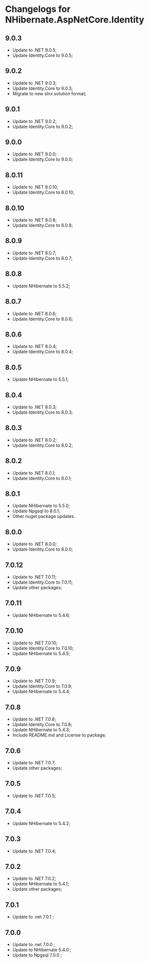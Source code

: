 # Changelogs for NHibernate.AspNetCore.Identity

## 9.0.3

- Update to .NET 9.0.5;
- Update Identity.Core to 9.0.5;

## 9.0.2

- Update to .NET 9.0.3;
- Update Identity.Core to 9.0.3;
- Migrate to new slnx solution format;

## 9.0.1

- Update to .NET 9.0.2;
- Update Identity.Core to 9.0.2;

## 9.0.0

- Update to .NET 9.0.0;
- Update Identity.Core to 9.0.0;

## 8.0.11

- Update to .NET 8.0.10;
- Update Identity.Core to 8.0.10;

## 8.0.10

- Update to .NET 8.0.8;
- Update Identity.Core to 8.0.8;

## 8.0.9

- Update to .NET 8.0.7;
- Update Identity.Core to 8.0.7;

## 8.0.8

- Update NHibernate to 5.5.2;

## 8.0.7

- Update to .NET 8.0.6;
- Update Identity.Core to 8.0.6;

## 8.0.6

- Update to .NET 8.0.4;
- Update Identity.Core to 8.0.4;

## 8.0.5

- Update NHibernate to 5.5.1;

## 8.0.4

- Update to .NET 8.0.3;
- Update Identity.Core to 8.0.3;

## 8.0.3

- Update to .NET 8.0.2;
- Update Identity.Core to 8.0.2;

## 8.0.2
- Update to .NET 8.0.1;
- Update Identity.Core to 8.0.1;

## 8.0.1

- Update NHibernate to 5.5.0;
- Update Npgsql to 8.0.1;
- Other nuget package updates.

## 8.0.0

- Update to .NET 8.0.0;
- Update Identity.Core to 8.0.0;

## 7.0.12

- Update to .NET 7.0.11;
- Update Identity.Core to 7.0.11;
- Update other packages;

## 7.0.11

- Update NHibernate to 5.4.6;

## 7.0.10

- Update to .NET 7.0.10;
- Update Identity.Core to 7.0.10;
- Update NHibernate to 5.4.5;

## 7.0.9

- Update to .NET 7.0.9;
- Update Identity.Core to 7.0.9;
- Update NHibernate to 5.4.4;

## 7.0.8

- Update to .NET 7.0.8;
- Update Identity.Core to 7.0.8;
- Update NHibernate to 5.4.3;
- Include README.md and License to package;

## 7.0.6

- Update to .NET 7.0.7;
- Update other packages;

## 7.0.5

- Update to .NET 7.0.5;

## 7.0.4

- Update NHibernate to 5.4.2;

## 7.0.3

- Update to .NET 7.0.4;

## 7.0.2

- Update to .NET 7.0.2;
- Update NHibernate to 5.4.1;
- Update other packages;

## 7.0.1

- Update to .net 7.0.1 ;

## 7.0.0

- Update to .net 7.0.0 ;
- Update to NHibernate 5.4.0 ;
- Update to Npgsql 7.0.0 ;
